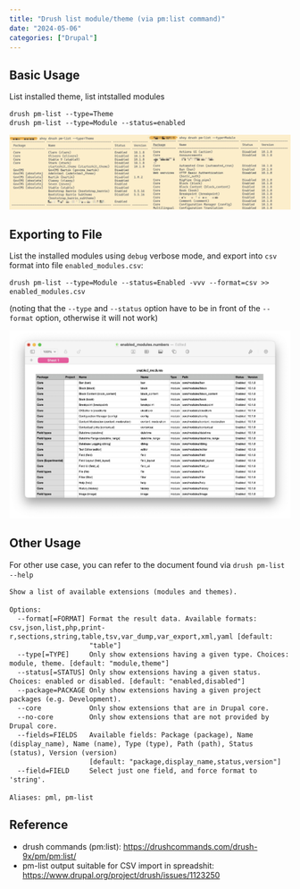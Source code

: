 ```yaml
---
title: "Drush list module/theme (via pm:list command)"
date: "2024-05-06"
categories: ["Drupal"]
---
```






## Basic Usage

List installed theme, list intstalled modules 

```
drush pm-list --type=Theme
drush pm-list --type=Module --status=enabled
```

![2024-05-06T133149](2024-05-06T133149.png)





## Exporting to File

List the installed modules using `debug` verbose mode, and export into `csv` format into file `enabled_modules.csv`:

```
drush pm-list --type=Module --status=Enabled -vvv --format=csv >> enabled_modules.csv
```

(noting that the `--type` and `--status` option have to be in front of the `--format` option, otherwise it will not work)

![2024-05-06T133936](2024-05-06T133936.jpg)





## Other Usage

For other use case, you can refer to the document found via `drush pm-list --help`

```shell
Show a list of available extensions (modules and themes).

Options:
  --format[=FORMAT] Format the result data. Available formats: csv,json,list,php,print-r,sections,string,table,tsv,var_dump,var_export,xml,yaml [default: 
                    "table"]                                                                                                                              
  --type[=TYPE]     Only show extensions having a given type. Choices: module, theme. [default: "module,theme"]                                           
  --status[=STATUS] Only show extensions having a given status. Choices: enabled or disabled. [default: "enabled,disabled"]                               
  --package=PACKAGE Only show extensions having a given project packages (e.g. Development).                                                              
  --core            Only show extensions that are in Drupal core.                                                                                         
  --no-core         Only show extensions that are not provided by Drupal core.                                                                            
  --fields=FIELDS   Available fields: Package (package), Name (display_name), Name (name), Type (type), Path (path), Status (status), Version (version)   
                    [default: "package,display_name,status,version"]                                                                                      
  --field=FIELD     Select just one field, and force format to 'string'.                                                                                  

Aliases: pml, pm-list
```





## Reference 

-   drush commands (pm:list): https://drushcommands.com/drush-9x/pm/pm:list/
-   pm-list output suitable for CSV import in spreadshit: https://www.drupal.org/project/drush/issues/1123250













